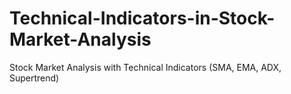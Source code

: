 # Technical-Indicators-in-Stock-Market-Analysis
Stock Market Analysis with Technical Indicators (SMA, EMA, ADX, Supertrend)
